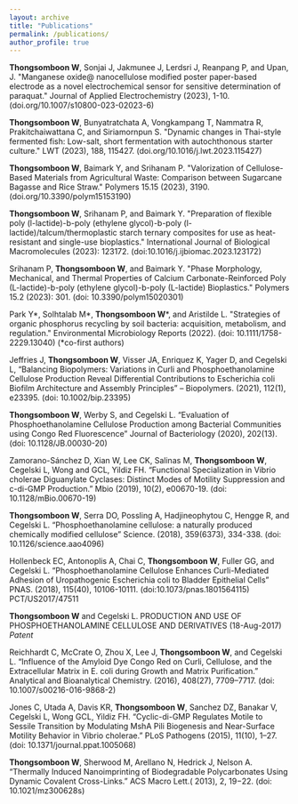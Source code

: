 ```yaml
---
layout: archive
title: "Publications"
permalink: /publications/
author_profile: true
---
```

**Thongsomboon W**, Sonjai J, Jakmunee J, Lerdsri J, Reanpang P, and Upan, J. "Manganese oxide@ nanocellulose modified poster paper-based electrode as a novel electrochemical sensor for sensitive determination of paraquat." Journal of Applied Electrochemistry (2023), 1-10. (doi.org/10.1007/s10800-023-02023-6)

**Thongsomboon W**, Bunyatratchata A, Vongkampang T, Nammatra R, Prakitchaiwattana C, and Siriamornpun S. "Dynamic changes in Thai-style fermented fish: Low-salt, short fermentation with autochthonous starter culture." LWT (2023), 188, 115427. (doi.org/10.1016/j.lwt.2023.115427)

**Thongsomboon W**, Baimark Y, and Srihanam P. "Valorization of Cellulose-Based Materials from Agricultural Waste: Comparison between Sugarcane Bagasse and Rice Straw." Polymers 15.15 (2023), 3190. (doi.org/10.3390/polym15153190)

**Thongsomboon W**, Srihanam P, and Baimark Y. "Preparation of flexible poly (l-lactide)-b-poly (ethylene glycol)-b-poly (l-lactide)/talcum/thermoplastic starch ternary composites for use as heat-resistant and single-use bioplastics." International Journal of Biological Macromolecules (2023): 123172. (doi:10.1016/j.ijbiomac.2023.123172)

Srihanam P, **Thongsomboon W**, and Baimark Y. "Phase Morphology, Mechanical, and Thermal Properties of Calcium Carbonate-Reinforced Poly (L-lactide)-b-poly (ethylene glycol)-b-poly (L-lactide) Bioplastics." Polymers 15.2 (2023): 301. (doi: 10.3390/polym15020301)

Park Y*, Solhtalab M*, **Thongsomboon W***, and Aristilde L. "Strategies of organic phosphorus recycling by soil bacteria: acquisition, metabolism, and regulation." Environmental Microbiology Reports (2022). (doi: 10.1111/1758-2229.13040) (*co-first authors)

Jeffries J, **Thongsomboon W**, Visser JA, Enriquez K, Yager D, and Cegelski L, “Balancing Biopolymers: Variations in Curli and Phosphoethanolamine Cellulose Production Reveal Differential Contributions to Escherichia coli Biofilm Architecture and Assembly Principles” – Biopolymers. (2021), 112(1), e23395. (doi: 10.1002/bip.23395)

**Thongsomboon W**, Werby S, and Cegelski L. “Evaluation of Phosphoethanolamine Cellulose Production among Bacterial Communities using Congo Red Fluorescence” Journal of Bacteriology (2020), 202(13). (doi: 10.1128/JB.00030-20)

Zamorano-Sánchez D, Xian W, Lee CK, Salinas M, **Thongsomboon W**, Cegelski L, Wong and GCL, Yildiz FH. “Functional Specialization in Vibrio cholerae Diguanylate Cyclases: Distinct Modes of Motility Suppression and c-di-GMP Production.” Mbio (2019), 10(2), e00670-19. (doi: 10.1128/mBio.00670-19)

**Thongsomboon W**, Serra DO, Possling A, Hadjineophytou C, Hengge R, and Cegelski L. “Phosphoethanolamine cellulose: a naturally produced chemically modified cellulose” Science. (2018), 359(6373), 334-338. (doi: 10.1126/science.aao4096)

Hollenbeck EC, Antonoplis A, Chai C, **Thongsomboon W**, Fuller GG, and Cegelski L. “Phosphoethanolamine Cellulose Enhances Curli-Mediated Adhesion of Uropathogenic Escherichia coli to Bladder Epithelial Cells” PNAS. (2018), 115(40), 10106-10111. (doi:10.1073/pnas.1801564115)
PCT/US2017/47511 

**Thongsomboon W** and Cegelski L. PRODUCTION AND USE OF PHOSPHOETHANOLAMINE CELLULOSE AND DERIVATIVES (18-Aug-2017) _Patent_

Reichhardt C, McCrate O, Zhou X, Lee J, **Thongsomboon W**, and Cegelski L. “Influence of the Amyloid Dye Congo Red on Curli, Cellulose, and the Extracellular Matrix in E. coli during Growth and Matrix Purification.” Analytical and Bioanalytical Chemistry. (2016), 408(27), 7709–7717. (doi: 10.1007/s00216-016-9868-2)

Jones C, Utada A, Davis KR, **Thongsomboon W**, Sanchez DZ, Banakar V, Cegelski L, Wong GCL, Yildiz FH. “Cyclic-di-GMP Regulates Motile to Sessile Transition by Modulating MshA Pili Biogenesis and Near-Surface Motility Behavior in Vibrio cholerae.” PLoS Pathogens (2015), 11(10), 1–27. (doi: 10.1371/journal.ppat.1005068)

**Thongsomboon W**,  Sherwood M, Arellano N, Hedrick J, Nelson A. “Thermally Induced Nanoimprinting of Biodegradable Polycarbonates Using Dynamic Covalent Cross-Links.” ACS Macro Lett.( 2013), 2, 19−22. (doi: 10.1021/mz300628s)

